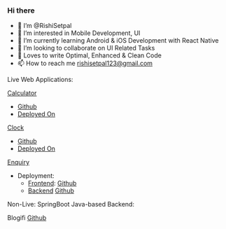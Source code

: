 ### Hi there

- 👋 I’m @RishiSetpal
- 👀 I’m interested in Mobile Development, UI
- 🌱 I’m currently learning Android & iOS Development with React Native
- 💞️ I’m looking to collaborate on UI Related Tasks
- 💖 Loves to write Optimal, Enhanced & Clean Code
- 📫 How to reach me rishisetpal123@gmail.com

Live Web Applications:

[Calculator](https://the-basic-calculator.netlify.app/)
- [Github](https://github.com/RishiSetpal/Calculator)
- [Deployed On](https://app.netlify.com/sites/the-basic-calculator/overview)

[Clock](https://the-clock-application.netlify.app/)
- [Github](https://github.com/RishiSetpal/Clock)
- [Deployed On](https://app.netlify.com/sites/the-clock-application/overview)

[Enquiry](https://enquery.netlify.app/)
- Deployment:
  - [Frontend](https://app.netlify.com/sites/enquery): [Github](https://github.com/RishiSetpal/JS_EnqueryApplication_Frontend)
  - [Backend](https://vercel.com/rishisetpals-projects/js-enquery-application-backend-ruwk) [Github](https://github.com/RishiSetpal/JS_EnqueryApplication_Backend)


Non-Live: SpringBoot Java-based Backend: 

Blogifi [Github](https://github.com/RishiSetpal/Blogifi/tree/Part10)

<!--
**RishiSetpal/RishiSetpal** is a ✨ _special_ ✨ repository because its `README.md` (this file) appears on your GitHub profile.
Here are some ideas to get you started:
- 🔭 I’m currently working on ...
- 🌱 I’m currently learning Mobile development (react native)
- 👯 I’m looking to collaborate on ...
- 🤔 I’m looking for help with ...
- 💬 Ask me about ...
- 📫 How to reach me: ...
- 😄 Pronouns: ...
- ⚡ Fun fact: ...

RishiSetpal7/RishiSetpal7 is a ✨ special ✨ repository because its `README.md` (this file) appears on your GitHub profile.
You can click the Preview link to take a look at your changes.
- 👋 Hi, I’m @RishiSetpal7
- 👀 I’m interested in Clean Code, Mobile Development, UI.
- 🌱 I’m currently learning Android Development, React Native, iOS Development.
- 💞️ I’m looking to collaborate on UI Related Tasks
- 📫 How to reach me rishisetpal1234@gmail.com
-->


